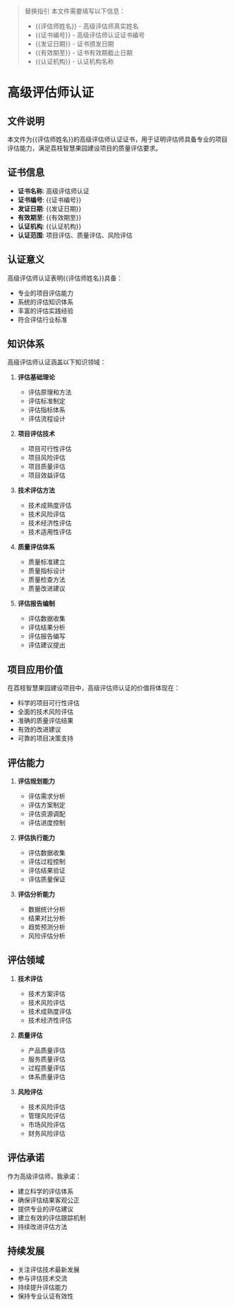 > 替换指引
> 本文件需要填写以下信息：
> - {{评估师姓名}} - 高级评估师真实姓名
> - {{证书编号}} - 高级评估师认证证书编号
> - {{发证日期}} - 证书颁发日期
> - {{有效期至}} - 证书有效期截止日期
> - {{认证机构}} - 认证机构名称

# 高级评估师认证

## 文件说明
本文件为{{评估师姓名}}的高级评估师认证证书，用于证明评估师具备专业的项目评估能力，满足荔枝智慧果园建设项目的质量评估要求。

## 证书信息
- **证书名称**: 高级评估师认证
- **证书编号**: {{证书编号}}
- **发证日期**: {{发证日期}}
- **有效期至**: {{有效期至}}
- **认证机构**: {{认证机构}}
- **认证范围**: 项目评估、质量评估、风险评估

## 认证意义
高级评估师认证表明{{评估师姓名}}具备：
- 专业的项目评估能力
- 系统的评估知识体系
- 丰富的评估实践经验
- 符合评估行业标准

## 知识体系
高级评估师认证涵盖以下知识领域：
1. **评估基础理论**
   - 评估原理和方法
   - 评估标准制定
   - 评估指标体系
   - 评估流程设计

2. **项目评估技术**
   - 项目可行性评估
   - 项目风险评估
   - 项目质量评估
   - 项目效益评估

3. **技术评估方法**
   - 技术成熟度评估
   - 技术风险评估
   - 技术经济性评估
   - 技术适用性评估

4. **质量评估体系**
   - 质量标准建立
   - 质量指标设计
   - 质量检查方法
   - 质量改进建议

5. **评估报告编制**
   - 评估数据收集
   - 评估结果分析
   - 评估报告编写
   - 评估建议提出

## 项目应用价值
在荔枝智慧果园建设项目中，高级评估师认证的价值将体现在：
- 科学的项目可行性评估
- 全面的技术风险评估
- 准确的质量评估结果
- 有效的改进建议
- 可靠的项目决策支持

## 评估能力
1. **评估规划能力**
   - 评估需求分析
   - 评估方案制定
   - 评估资源调配
   - 评估进度控制

2. **评估执行能力**
   - 评估数据收集
   - 评估过程控制
   - 评估结果验证
   - 评估质量保证

3. **评估分析能力**
   - 数据统计分析
   - 结果对比分析
   - 趋势预测分析
   - 风险评估分析

## 评估领域
1. **技术评估**
   - 技术方案评估
   - 技术风险评估
   - 技术成熟度评估
   - 技术经济性评估

2. **质量评估**
   - 产品质量评估
   - 服务质量评估
   - 过程质量评估
   - 体系质量评估

3. **风险评估**
   - 技术风险评估
   - 管理风险评估
   - 市场风险评估
   - 财务风险评估

## 评估承诺
作为高级评估师，我承诺：
- 建立科学的评估体系
- 确保评估结果客观公正
- 提供专业的评估建议
- 建立有效的评估跟踪机制
- 持续改进评估方法

## 持续发展
- 关注评估技术最新发展
- 参与评估技术交流
- 持续提升评估能力
- 保持专业认证有效性
